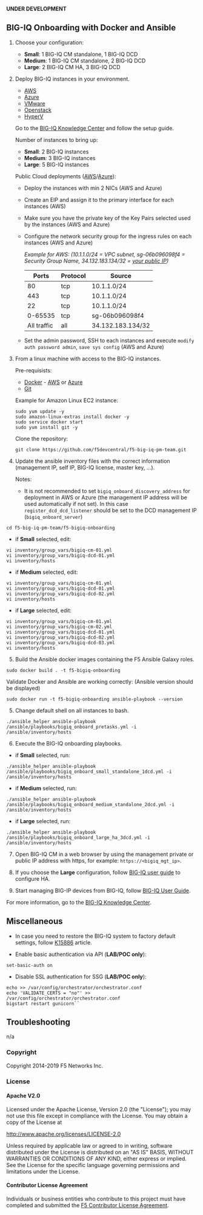 **UNDER DEVELOPMENT**

BIG-IQ Onboarding with Docker and Ansible
-----------------------------------------

1. Choose your configuration:

    - **Small**: 1 BIG-IQ CM standalone, 1 BIG-IQ DCD
    - **Medium**: 1 BIG-IQ CM standalone, 2 BIG-IQ DCD
    - **Large**: 2 BIG-IQ CM HA, 3 BIG-IQ DCD

2. Deploy BIG-IQ instances in your environment.

    - [AWS](https://aws.amazon.com/marketplace/pp/B00KIZG6KA?qid=1495059228012&sr=0-1&ref_=srh_res_product_title)
    - [Azure](https://azuremarketplace.microsoft.com/en-us/marketplace/apps/f5-networks.f5-big-iq?tab=Overview)
    - [VMware](https://downloads.f5.com/esd/eula.sv?sw=BIG-IQ&pro=big-iq_CM&ver=6.1.0&container=v6.1.0&_ga=2.95373976.584487124.1557161462-1415455721.1549652512)
    - [Openstack](https://downloads.f5.com/esd/eula.sv?sw=BIG-IQ&pro=big-iq_CM&ver=6.1.0&container=v6.1.0&_ga=2.200814506.584487124.1557161462-1415455721.1549652512)
    - [HyperV](https://downloads.f5.com/esd/eula.sv?sw=BIG-IQ&pro=big-iq_CM&ver=6.1.0&container=v6.1.0&_ga=2.133130250.584487124.1557161462-1415455721.1549652512)

    Go to the [BIG-IQ Knowledge Center](https://support.f5.com/csp/knowledge-center/software/BIG-IQ?module=BIG-IQ%20Centralized%20Management&version=6.1.0) and follow the setup guide.

    Number of instances to bring up:

    - **Small**: 2 BIG-IQ instances
    - **Medium**: 3 BIG-IQ instances
    - **Large**: 5 BIG-IQ instances

    Public Cloud deployments ([AWS](https://techdocs.f5.com/kb/en-us/products/big-iq-centralized-mgmt/manuals/product/big-iq-centralized-management-and-amazon-web-services-setup-6-0-0.html)/[Azure](https://techdocs.f5.com/kb/en-us/products/big-iq-centralized-mgmt/manuals/product/big-iq-centralized-management-and-msft-azure-setup-6-0-0.html)):

    - Deploy the instances with min 2 NICs (AWS and Azure)
    - Create an EIP and assign it to the primary interface for each instances (AWS)
    - Make sure you have the private key of the Key Pairs selected used by the instances (AWS and Azure)
    - Configure the network security group for the ingress rules on each instances (AWS and Azure)

      *Example for AWS: (10.1.1.0/24 = VPC subnet, sg-06b096098f4 = Security Group Name, 34.132.183.134/32 = [your public IP](https://whatismyipaddress.com))*

      Ports | Protocol | Source 
      ----- | -------- | ------
      | 80  | tcp | 10.1.1.0/24 |
      | 443 | tcp | 10.1.1.0/24 |
      | 22 | tcp | 10.1.1.0/24 |
      | 0-65535 | tcp | sg-06b096098f4 |
      | All traffic | all | 34.132.183.134/32 |

    - Set the admin password, SSH to each instances and execute ``modify auth password admin``, ``save sys config`` (AWS and Azure)
  
3. From a linux machine with access to the BIG-IQ instances.

    Pre-requisists:

    - [Docker](https://docs.docker.com/install/linux/docker-ce/ubuntu/) - [AWS](https://docs.aws.amazon.com/AmazonECS/latest/developerguide/docker-basics.html) or [Azure](https://docs.docker.com/docker-for-azure/)
    - [Git](https://git-scm.com/download/linux)

    Example for Amazon Linux EC2 instance:
    ```
    sudo yum update -y
    sudo amazon-linux-extras install docker -y
    sudo service docker start
    sudo yum install git -y
    ```

    Clone the repository:

    ```
    git clone https://github.com/f5devcentral/f5-big-iq-pm-team.git
    ```

4. Update the ansible inventory files with the correct information (management IP, self IP, BIG-IQ license, master key, ...).

    Notes:
    
    - It is not recommended to set ``bigiq_onboard_discovery_address`` for deployment in AWS or Azure (the management IP address will be used automatically if not set). In this case ``register_dcd_dcd_listener`` should be set to the DCD management IP (``bigiq_onboard_server``)

  ```
  cd f5-big-iq-pm-team/f5-bigiq-onboarding
  ```

  - if **Small** selected, edit:

  ```
  vi inventory/group_vars/bigiq-cm-01.yml
  vi inventory/group_vars/bigiq-dcd-01.yml
  vi inventory/hosts
  ```

  - if **Medium** selected, edit:

  ```
  vi inventory/group_vars/bigiq-cm-01.yml
  vi inventory/group_vars/bigiq-dcd-01.yml
  vi inventory/group_vars/bigiq-dcd-02.yml
  vi inventory/hosts
  ```

  - if **Large** selected, edit:

  ```
  vi inventory/group_vars/bigiq-cm-01.yml
  vi inventory/group_vars/bigiq-cm-02.yml
  vi inventory/group_vars/bigiq-dcd-01.yml
  vi inventory/group_vars/bigiq-dcd-02.yml
  vi inventory/group_vars/bigiq-dcd-03.yml
  vi inventory/hosts
  ```

5. Build the Ansible docker images containing the F5 Ansible Galaxy roles.

  ```
  sudo docker build . -t f5-bigiq-onboarding
  ```

  Validate Docker and Ansible are working correctly: (Ansible version should be displayed)

  ```
  sudo docker run -t f5-bigiq-onboarding ansible-playbook --version
  ```

5. Change default shell on all instances to bash.

  ```
  ./ansible_helper ansible-playbook /ansible/playbooks/bigiq_onboard_pretasks.yml -i /ansible/inventory/hosts
  ```

6. Execute the BIG-IQ onboarding playbooks.

  - if **Small** selected, run:

  ```
  ./ansible_helper ansible-playbook /ansible/playbooks/bigiq_onboard_small_standalone_1dcd.yml -i /ansible/inventory/hosts
  ```

  - if **Medium** selected, run:

  ```
  ./ansible_helper ansible-playbook /ansible/playbooks/bigiq_onboard_medium_standalone_2dcd.yml -i /ansible/inventory/hosts
  ```

  - if **Large** selected, run:

  ```
  ./ansible_helper ansible-playbook /ansible/playbooks/bigiq_onboard_large_ha_3dcd.yml -i /ansible/inventory/hosts
  ```

7. Open BIG-IQ CM in a web browser by using the management private or public IP address with https, for example: ``https://<bigiq_mgt_ip>``.

8. If you choose the **Large** configuration, follow [BIG-IQ user guide](https://techdocs.f5.com/kb/en-us/products/big-iq-centralized-mgmt/manuals/product/big-iq-centralized-management-plan-implement-deploy-6-1-0/04.html) to configure HA.

9. Start managing BIG-IP devices from BIG-IQ, follow [BIG-IQ User Guide](https://techdocs.f5.com/kb/en-us/products/big-iq-centralized-mgmt/manuals/product/big-iq-centralized-management-device-6-1-0/02.html#concept-3571).

For more information, go to the [BIG-IQ Knowledge Center](https://support.f5.com/csp/knowledge-center/software/BIG-IQ?module=BIG-IQ%20Centralized%20Management&version=6.1.0).


Miscellaneous
-------------

- In case you need to restore the BIG-IQ system to factory default settings, follow [K15886](https://support.f5.com/csp/article/K15886) article.

- Enable basic authentication via API (**LAB/POC only**):

 ```
 set-basic-auth on
 ```

- Disable SSL authentication for SSG (**LAB/POC only**):

```
echo >> /var/config/orchestrator/orchestrator.conf
echo 'VALIDATE_CERTS = "no"' >> /var/config/orchestrator/orchestrator.conf
bigstart restart gunicorn``
```

Troubleshooting
---------------

n/a

### Copyright

Copyright 2014-2019 F5 Networks Inc.

### License

#### Apache V2.0

Licensed under the Apache License, Version 2.0 (the "License"); you may not use
this file except in compliance with the License. You may obtain a copy of the
License at

http://www.apache.org/licenses/LICENSE-2.0

Unless required by applicable law or agreed to in writing, software
distributed under the License is distributed on an "AS IS" BASIS,
WITHOUT WARRANTIES OR CONDITIONS OF ANY KIND, either express or implied.
See the License for the specific language governing permissions and limitations
under the License.

#### Contributor License Agreement

Individuals or business entities who contribute to this project must have
completed and submitted the [F5 Contributor License Agreement](http://f5-openstack-docs.readthedocs.io/en/latest/cla_landing.html).